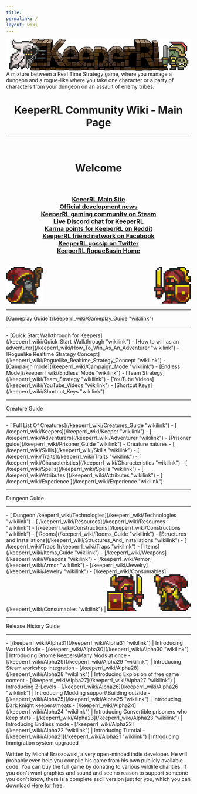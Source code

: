 ```yaml
---
title:
permalink: /
layout: wiki
---
```

<img align="center" src="logo-big.png">
A mixture between a Real Time Strategy game, where you manage a dungeon and a rogue-like where you take one character or a party of characters from your dungeon on an assault of enemy tribes.
<h1 align="center">KeeperRL Community Wiki - Main Page</h1>
<hr>
<br/>
<h1 align="center">Welcome</h1>
<br/>
<h3 align="center">
<a href="http://keeperrl.com/" class="uri">KeeerRL Main Site</a><br/>
<a href="https://keeperrl.com/category/News" class="uri">Official development news</a><br/>
<a href="http://steamcommunity.com/app/329970" class="uri">KeeperRL gaming community on Steam</a><br/>
<a href="https://discord.gg/XZfCCs5" class="uri">Live Discord chat for KeeperRL</a><br/>
<a href="https://www.reddit.com/r/Keeperrl" class="uri">Karma points for KeeperRL on Reddit</a><br/>
<a href="https://www.facebook.com/keeperrl" class="uri">KeeperRL friend network on Facebook</a><br/>
<a href="https://twitter.com/keeperRL" class="uri">KeeperRL gossip on Twitter</a><br/>
<a href="http://www.roguebasin.com/index.php?title=KeeperRL" class="uri">KeeperRL RogueBasin Home</a>
</h3>

<br/>
<img src="Keeper_east.png" title="fig:\Keeper_east.png" alt="Keeper_east.png" width="100" />
<img src="Keeper_knight_female_west.png" title="fig:\Keeper_knight_female_west.png" align="right" alt="Keeper_knight_female_west.png" width="100" />
<br/>

<hr>
[Gameplay Guide](/keeperrl_wiki/Gameplay_Guide "wikilink")                                 
<hr>
-   [Quick Start Walkthrough for Keepers](/keeperrl_wiki/Quick_Start_Walkthrough "wikilink")
-   [How to win as an adventurer](/keeperrl_wiki/How_To_Win_As_An_Adventurer "wikilink")
-   [Roguelike Realtime Strategy Concept](/keeperrl_wiki/Roguelike_Realtime_Strategy_Concept "wikilink")
-   [Campaign mode](/keeperrl_wiki/Campaign_Mode "wikilink")
-   [Endless Mode](/keeperrl_wiki/Endless_Mode "wikilink") 
-   [Team Strategy](/keeperrl_wiki/Team_Strategy "wikilink")
-   [YouTube Videos](/keeperrl_wiki/YouTube_Videos "wikilink")
-   [Shortcut Keys](/keeperrl_wiki/Shortcut_Keys "wikilink")

<hr>
Creature Guide
<hr>
-   [ Full List Of Creatures](/keeperrl_wiki/Creatures_Guide "wikilink")               
-   [ /keeperrl_wiki/Keepers](/keeperrl_wiki/Keeper "wikilink")                                          
-   [ /keeperrl_wiki/Adventurers](/keeperrl_wiki/Adventurer "wikilink")                                  
-   [Prisoner guide](/keeperrl_wiki/Prisoner_Guide "wikilink")                                
-   Creature natures                                                           
    -   [ /keeperrl_wiki/Skills](/keeperrl_wiki/Skills "wikilink")                                          
    -   [ /keeperrl_wiki/Traits](/keeperrl_wiki/Traits "wikilink")                                          
    -   [ /keeperrl_wiki/Characteristics](/keeperrl_wiki/Characteristics "wikilink")                        
    -   [ /keeperrl_wiki/Spells](/keeperrl_wiki/Spells "wikilink")                                          
    -   [ /keeperrl_wiki/Attributes ](/keeperrl_wiki/Attributes "wikilink")                                 
    -   [ /keeperrl_wiki/Experience ](/keeperrl_wiki/Experience "wikilink")

<hr>
Dungeon Guide
<hr>
-   [ Dungeon /keeperrl_wiki/Technologies](/keeperrl_wiki/Technologies "wikilink")                                               
-   [ /keeperrl_wiki/Resources](/keeperrl_wiki/Resources "wikilink")                                                              
-   [/keeperrl_wiki/Constructions](/keeperrl_wiki/Constructions "wikilink")                                                        
   -   [ Rooms](/keeperrl_wiki/Rooms_Guide "wikilink")                                                       
        -   [Structures and Installations](/keeperrl_wiki/Structures_And_Installations "wikilink")                      
       -   [ /keeperrl_wiki/Traps ](/keeperrl_wiki/Traps "wikilink")                                                                 
   -   [ Items](/keeperrl_wiki/Items_Guide "wikilink")                                                           
       -   [/keeperrl_wiki/Weapons](/keeperrl_wiki/Weapons "wikilink")                                                                
       -   [/keeperrl_wiki/Armor](/keeperrl_wiki/Armor "wikilink")                                                                    
       -   [/keeperrl_wiki/Jewelry](/keeperrl_wiki/Jewelry "wikilink")                                                                
       -   [/keeperrl_wiki/Consumables](/keeperrl_wiki/Consumables "wikilink")                                                        |

<img src="Keeper_knight_east.png" title="fig:\Keeper knight" alt="Keeper_knight_east.png" width="100" />
<img src="Keeper_female_west.png" title="fig:\Keeper female" align="right" alt="Keeper_female_west.png" width="100" />

<hr>
Release History Guide
<hr>
-   [/keeperrl_wiki/Alpha31](/keeperrl_wiki/Alpha31 "wikilink") | Introducing Warlord Mode
-   [/keeperrl_wiki/Alpha30](/keeperrl_wiki/Alpha30 "wikilink") | Introducing Gnome Keepers\Many Mods at once
-   [/keeperrl_wiki/Alpha29](/keeperrl_wiki/Alpha29 "wikilink") | Introducing Steam workshop integration
-   [/keeperrl_wiki/Alpha28](/keeperrl_wiki/Alpha28 "wikilink") | Introducing Explosion of free game content
-   [/keeperrl_wiki/Alpha27](/keeperrl_wiki/Alpha27 "wikilink") | Introducing  Z-Levels
-   [/keeperrl_wiki/Alpha26](/keeperrl_wiki/Alpha26 "wikilink") | Introducing  Modding support\Building outside
-   [/keeperrl_wiki/Alpha25](/keeperrl_wiki/Alpha25 "wikilink") | Introducing  Dark knight keepers\moats
-   [/keeperrl_wiki/Alpha24](/keeperrl_wiki/Alpha24 "wikilink") | Introducing  Convertible prisoners who keep stats
-   [/keeperrl_wiki/Alpha23](/keeperrl_wiki/Alpha23 "wikilink") | Introducing  Endless mode
-   [/keeperrl_wiki/Alpha22](/keeperrl_wiki/Alpha22 "wikilink") | Introducing  Tutorial
-   [/keeperrl_wiki/Alpha21](/keeperrl_wiki/Alpha21 "wikilink") | Introducing  Immigration system upgraded


Written by Michał Brzozowski, a very open-minded indie developer. He will probably even help you compile his game from his own publicly available code. You can buy the full game by donating to various wildlife charities. If you don't want graphics and sound and see no reason to support someone you don't know, there is a complete ascii version just for you, which you can download <a href="https://keeperrl.com/download/" class="uri">Here</a> for free.
